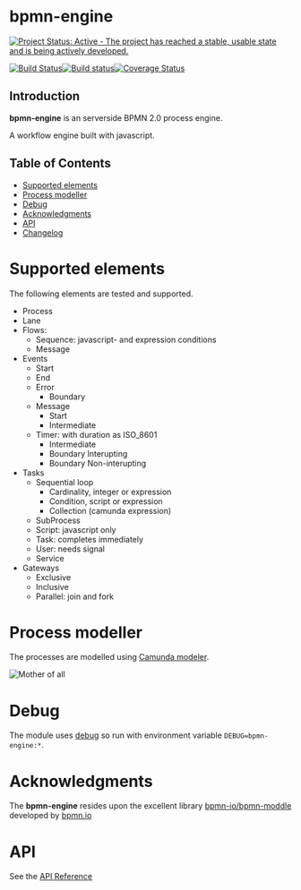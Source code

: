 bpmn-engine
===========

[![Project Status: Active - The project has reached a stable, usable state and is being actively developed.](http://www.repostatus.org/badges/latest/active.svg)](http://www.repostatus.org/#active)

[![Build Status](https://travis-ci.org/paed01/bpmn-engine.svg?branch=master)](https://travis-ci.org/paed01/bpmn-engine)[![Build status](https://ci.appveyor.com/api/projects/status/670n39fivq1g3nu5/branch/master?svg=true)](https://ci.appveyor.com/project/paed01/bpmn-engine/branch/master)[![Coverage Status](https://coveralls.io/repos/github/paed01/bpmn-engine/badge.svg?branch=master)](https://coveralls.io/github/paed01/bpmn-engine?branch=master)

## Introduction
**bpmn-engine** is an serverside BPMN 2.0 process engine.

A workflow engine built with javascript.

## Table of Contents
- [Supported elements](#supported-elements)
- [Process modeller](#process-modeller)
- [Debug](#debug)
- [Acknowledgments](#acknowledgments)
- [API](#api)
- [Changelog](/Changelog.md)

# Supported elements

The following elements are tested and supported.

- Process
- Lane
- Flows:
  - Sequence: javascript- and expression conditions
  - Message
- Events
  - Start
  - End
  - Error
    - Boundary
  - Message
    - Start
    - Intermediate
  - Timer: with duration as ISO_8601
    - Intermediate
    - Boundary Interupting
    - Boundary Non-interupting
- Tasks
  - Sequential loop
    - Cardinality, integer or expression
    - Condition, script or expression
    - Collection (camunda expression)
  - SubProcess
  - Script: javascript only
  - Task: completes immediately
  - User: needs signal
  - Service
- Gateways
  - Exclusive
  - Inclusive
  - Parallel: join and fork

# Process modeller

The processes are modelled using [Camunda modeler](https://camunda.org/bpmn/tool/).

![Mother of all](https://raw.github.com/paed01/bpmn-engine/master/images/mother-of-all.png)

# Debug

The module uses [debug](github.com/visionmedia/debug) so run with environment variable `DEBUG=bpmn-engine:*`.

# Acknowledgments

The **bpmn-engine** resides upon the excellent library [bpmn-io/bpmn-moddle](https://github.com/bpmn-io/bpmn-moddle) developed by [bpmn.io](http://bpmn.io/)

# API

See the [API Reference](API.md)
